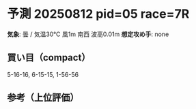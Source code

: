 # 予測 20250812 pid=05 race=7R
**気象**: 曇 / 気温30℃ 風1m 南西 波高0.01m
**想定攻め手**: none

## 買い目（compact）
5-16-16, 6-15-15, 1-56-56

## 参考（上位評価）